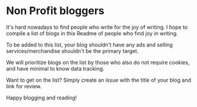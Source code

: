 # Non Profit bloggers
It's hard nowadays to find people who write for the joy of writing. I hope to compile a list of blogs in this Readme of people who find joy in writing.

To be added to this list, your blog shouldn't have any ads and selling services/merchandise shouldn't be the primary target.

We will prioritize blogs on the list by those who also do not require cookies, and have minimal to know data tracking.

Want to get on the list? Simply create an issue with the title of your blog and link for review.

Happy blogging and reading!
